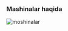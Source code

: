 ### Mashinalar haqida

<img src ="https://media0.giphy.com/media/D4zbzXKSl9tOE/giphy.gif" alt= "moshinalar">